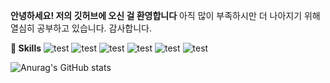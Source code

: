 **안녕하세요! 저의 깃허브에 오신 걸 환영합니다**
아직 많이 부족하시만 더 나아지기 위해 열심히 공부하고 있습니다. 감사합니다.

**🚀 Skills**
![test](https://img.shields.io/badge/HTML5-E34F26?style=for-the-badge&logo=html5&logoColor=white)
![test](https://img.shields.io/badge/CSS3-1572B6?style=for-the-badge&logo=css3&logoColor=white)
![test](https://img.shields.io/badge/Python-3776AB?style=for-the-badge&logo=python&logoColor=white)
![test](https://img.shields.io/badge/Spring-6DB33F?style=for-the-badge&logo=spring&logoColor=white)
![test](https://img.shields.io/badge/MySQL-00000F?style=for-the-badge&logo=mysql&logoColor=white)
![test](https://img.shields.io/badge/Java-ED8B00?style=for-the-badge&logo=openjdk&logoColor=white)





![Anurag's GitHub stats](https://github-readme-stats.vercel.app/api?username=drinkgalaxy&show_icons=true&theme=white)
